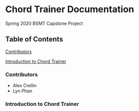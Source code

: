 # Chord Trainer Documentation
Spring 2020 BSMT Capstone Project

## Table of Contents
[Contributors](###Contributors)

[Introduction to Chord Trainer](###Introduction-to-Chord-Trainer)

### Contributors

- Alex Crellin
- Lyn Phan

### Introduction to Chord Trainer
